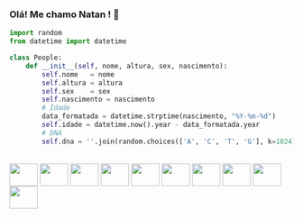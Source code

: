### Olá! Me chamo Natan ! 👋

<!--
**na7ank/na7ank** is a ✨ _special_ ✨ repository because its `README.md` (this file) appears on your GitHub profile.

Here are some ideas to get you started:

- 🔭 I’m currently working on ...
- 🌱 I’m currently learning ...
- 👯 I’m looking to collaborate on ...
- 🤔 I’m looking for help with ...
- 💬 Ask me about ...
- 📫 How to reach me: ...
- 😄 Pronouns: ...
- ⚡ Fun fact: ...
-->

```python
import random
from datetime import datetime

class People:
    def __init__(self, nome, altura, sex, nascimento):
        self.nome   = nome
        self.altura = altura
        self.sex    = sex
        self.nascimento = nascimento
        # Idade
        data_formatada = datetime.strptime(nascimento, "%Y-%m-%d")
        self.idade = datetime.now().year - data_formatada.year
        # DNA
        self.dna = ''.join(random.choices(['A', 'C', 'T', 'G'], k=1024))

```
<div style="display: inline_block"><br>
<img src="https://cdn.jsdelivr.net/gh/devicons/devicon/icons/python/python-original.svg" width="50" height="40" align="center"/>
<img src="https://cdn.jsdelivr.net/gh/devicons/devicon@latest/icons/julia/julia-original.svg" width="50" height="40" align="center"/>      
<img src="https://cdn.jsdelivr.net/gh/devicons/devicon@latest/icons/docker/docker-original.svg" width="50" height="40" align="center"/>      
<img src="https://cdn.jsdelivr.net/gh/devicons/devicon@latest/icons/postgresql/postgresql-original.svg" width="50" height="40" align="center"/>
<img src="https://cdn.jsdelivr.net/gh/devicons/devicon@latest/icons/mysql/mysql-original.svg" width="50" height="40" align="center"/>      
<img src="https://cdn.jsdelivr.net/gh/devicons/devicon@latest/icons/mongodb/mongodb-original.svg" width="50" height="40" align="center"/>
<img src="https://cdn.jsdelivr.net/gh/devicons/devicon@latest/icons/nodejs/nodejs-original.svg" width="50" height="40" align="center"/>
<img src="https://cdn.jsdelivr.net/gh/devicons/devicon@latest/icons/react/react-original.svg" width="50" height="40" align="center"/>      
<img src="https://cdn.jsdelivr.net/gh/devicons/devicon@latest/icons/javascript/javascript-original.svg" width="50" height="40" align="center"/>
<img src="https://cdn.jsdelivr.net/gh/devicons/devicon@latest/icons/git/git-original.svg" width="50" height="40" align="center"/>
          

</div>
